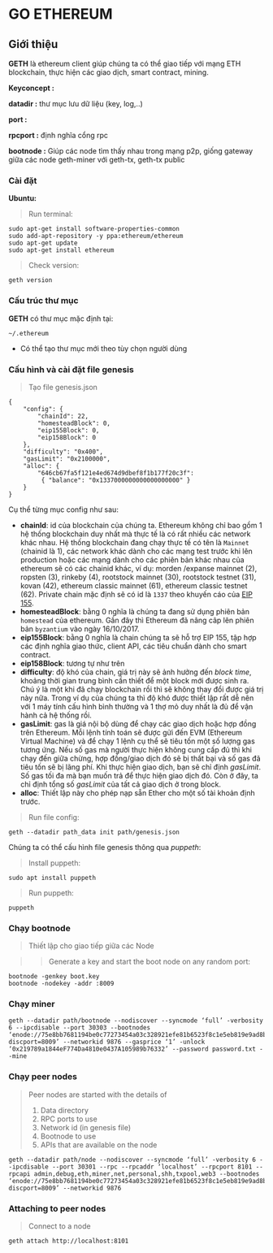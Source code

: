 # GO ETHEREUM

## Giới thiệu

**GETH** là ethereum client giúp chúng ta có thể giao tiếp với mạng ETH blockchain, thực hiện các giao dịch, smart contract, mining.

**Keyconcept :**

**datadir :** thư mục lưu dữ liệu (key, log,..)

**port :**

**rpcport :** định nghĩa cổng rpc

**bootnode :** Giúp các node tìm thấy nhau trong mạng p2p, giống gateway giữa các node geth-miner với geth-tx, geth-tx public

### Cài đặt

**Ubuntu:**

> Run terminal:

```
sudo apt-get install software-properties-common
sudo add-apt-repository -y ppa:ethereum/ethereum
sudo apt-get update
sudo apt-get install ethereum
```

> Check version:

```
geth version
```

### Cấu trúc thư mục

**GETH** có thư mục mặc định tại:

```
~/.ethereum
```

- Có thể tạo thư mục mới theo tùy chọn người dùng

### Cấu hình và cài đặt file genesis 

> Tạo file genesis.json

```
{
    "config": {
        "chainId": 22,
        "homesteadBlock": 0,
        "eip155Block": 0,
        "eip158Block": 0
    },
    "difficulty": "0x400",
    "gasLimit": "0x2100000",
    "alloc": {
        "646cb67fa5f121e4ed674d9dbef8f1b177f20c3f": 
         { "balance": "0x1337000000000000000000" }     
    }
}
```

Cụ thể từng mục config như sau:

- **chainId**: id của blockchain của chúng ta. Ethereum không chỉ bao gồm 1 hệ thống blockchain duy nhất mà thực tế là có rất nhiều các network khác nhau. Hệ thống blockchain đang chạy thực tế có tên là `Mainnet` (chainid là 1), các network khác dành cho các mạng test trước khi lên production hoặc các mạng dành cho các phiên bản khác nhau của ethereum sẽ có các chainid khác, ví dụ: morden /expanse mainnet (2), ropsten (3), rinkeby (4), rootstock mainnet (30), rootstock testnet (31), kovan (42), ethereum classic mainnet (61), ethereum classic testnet (62). Private chain mặc định sẽ có id là `1337` theo khuyến cáo của [EIP 155](https://github.com/ethereum/EIPs/blob/master/EIPS/eip-155.md).
- **homesteadBlock**: bằng 0 nghĩa là chúng ta đang sử dụng phiên bản `homestead` của ethereum. Gần đây thì Ethereum đã nâng câp lên phiên bản `byzantium` vào ngày 16/10/2017.
- **eip155Block**: bằng 0 nghĩa là chain chúng ta sẽ hỗ trợ EIP 155, tập hợp các định nghĩa giao thức, client API, các tiêu chuẩn dành cho smart contract.
- **eip158Block**: tương tự như trên
- **difficulty**: độ khó của chain, giá trị này sẽ ảnh hưởng đến *block time*, khoảng thời gian trung bình cần thiết để một block mới được sinh ra. Chú ý là một khi đã chạy blockchain rồi thì sẽ không thay đổi được giá trị này nữa. Trong ví dụ của chúng ta thì độ khó được thiết lập rất dễ nên với 1 máy tính cấu hình bình thường và 1 thợ mỏ duy nhất là đủ để vận hành cả hệ thống rồi.
- **gasLimit**: gas là giá nội bộ dùng để chạy các giao dịch hoặc hợp đồng trên Ethereum. Mỗi lệnh tính toán sẽ được gửi đến EVM (Ethereum Virtual Machine) và để chạy 1 lệnh cụ thể sẽ tiêu tốn một số lượng gas tương ứng. Nếu số gas mà người thực hiện không cung cấp đủ thì khi chạy đến giữa chừng, hợp đồng/giao dịch đó sẽ bị thất bại và số gas đã tiêu tốn sẽ bị lãng phí. Khi thực hiện giao dịch, bạn sẽ chỉ định *gasLimit*. Số gas tối đa mà bạn muốn trả để thực hiện giao dịch đó. Còn ở đây, ta chỉ định tổng số *gasLimit* của tất cả giao dịch ở trong block.
- **alloc**: Thiết lập này cho phép nạp sẵn Ether cho một số tài khoản định trước.

> Run file config:

```
geth --datadir path_data init path/genesis.json
```

Chúng ta có thể cấu hình file genesis thông qua _puppeth_:

>  Install puppeth: 

```
sudo apt install puppeth
```

> Run puppeth:

```
puppeth
```

### Chạy bootnode

> Thiết lập cho giao tiếp giữa các Node

> > Generate a key and start the boot node on any random port:

```
bootnode -genkey boot.key
bootnode -nodekey -addr :8009
```

### Chạy miner

> 

```
geth --datadir path/bootnode --nodiscover --syncmode ‘full’ -verbosity 6 --ipcdisable --port 30303 --bootnodes ‘enode://75e8bb7681194be0c77273454a03c328921efe81b6523f8c1e5eb819e9ad8ba676ed099b279484a8884f29cc7d5f63b5ad9d8ca655a62b3c7fc74b8f56295a2e@127.0.0.1:0?discport=8009’ --networkid 9876 --gasprice ‘1’ -unlock ‘0x219789a1844eF774Da4810e0437A105989b76332’ --password password.txt --mine
```

### Chạy peer nodes

> Peer nodes are started with the details of
>
> 1. Data directory
> 2. RPC ports to use
> 3. Network id (in genesis file)
> 4. Bootnode to use
> 5. APIs that are available on the node

```
geth --datadir path/node --nodiscover --syncmode ‘full’ -verbosity 6 --ipcdisable --port 30301 --rpc --rpcaddr ‘localhost’ --rpcport 8101 --rpcapi admin,debug,eth,miner,net,personal,shh,txpool,web3 --bootnodes ‘enode://75e8bb7681194be0c77273454a03c328921efe81b6523f8c1e5eb819e9ad8ba676ed099b279484a8884f29cc7d5f63b5ad9d8ca655a62b3c7fc74b8f56295a2e@127.0.0.1:0?discport=8009’ --networkid 9876
```

### **Attaching to peer nodes**

> Connect to a node

```
geth attach http://localhost:8101
```
